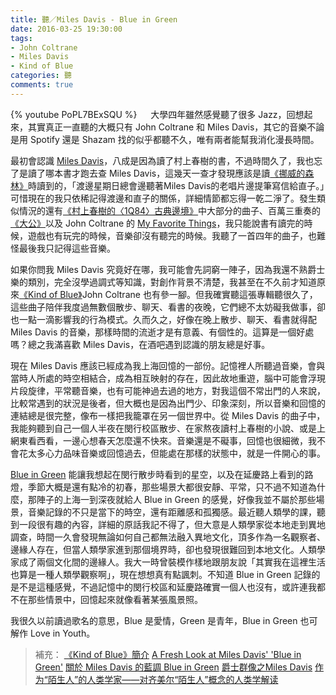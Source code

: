 ```yaml
---
title: 聽／Miles Davis - Blue in Green
date: 2016-03-25 19:30:00
tags: 
- John Coltrane
- Miles Davis
- Kind of Blue
categories: 聽
comments: true
---
```

{% youtube PoPL7BExSQU %}
　
大學四年雖然感覺聽了很多 Jazz，回想起來，其實真正一直聽的大概只有 John Coltrane 和 Miles Davis，其它的音樂不論是用 Spotify 還是 Shazam 找的似乎都聽不久，唯有兩者能幫我消化漫長時間。<!--more-->

最初會認識 [Miles Davis](https://en.wikipedia.org/wiki/Miles_Davis)，八成是因為讀了村上春樹的書，不過時間久了，我也忘了是讀了哪本書才跑去查 Miles Davis，這幾天一查才發現應該是讀[《挪威的森林》](http://s.mcknote.com/1UMKJAx)時讀到的，「渡邊星期日總會邊聽著Miles Davis的老唱片邊提筆寫信給直子。」可惜現在的我只依稀記得渡邊和直子的關係，詳細情節都忘得一乾二淨了。發生類似情況的還有[《村上春樹的〈1Q84〉古典邊境》](http://www.books.com.tw/exep/cdfile.php?item=0020134564)中大部分的曲子、百萬三重奏的[《大公》](https://www.youtube.com/watch?v=olOOsM8mioM)以及 John Coltrane 的 [My Favorite Things](https://www.youtube.com/watch?v=qWG2dsXV5HI)，我只能說書有讀完的時候，遊戲也有玩完的時候，音樂卻沒有聽完的時候。我聽了一首四年的曲子，也難怪最後我只記得這些音樂。

如果你問我 Miles Davis 究竟好在哪，我可能會先詞窮一陣子，因為我還不熟爵士樂的類別，完全沒學過調式等知識，對創作背景不清楚，我甚至在不久前才知道原來[《Kind of Blue》](https://en.wikipedia.org/wiki/Kind_of_Blue)John Coltrane 也有參一腳。但我確實聽這張專輯聽很久了，這些曲子陪伴我度過無數個散步、聊天、看書的夜晚，它們總不太妨礙我做事，卻也一點一滴影響我的行為模式。久而久之，好像在晚上散步、聊天、看書就得配 Miles Davis 的音樂，那樣時間的流逝才是有意義、有個性的。這算是一個好處嗎？總之我滿喜歡 Miles Davis，在酒吧遇到認識的朋友總是好事。

現在 Miles Davis 應該已經成為我上海回憶的一部份。記憶裡人所聽過音樂，會與當時人所處的時空相結合，成為相互映射的存在，因此故地重遊，腦中可能會浮現片段旋律，平常聽音樂，也有可能神過去過的地方，對我這個不常出門的人來說，比較常遇到的狀況是後者，但大概也是因為出門少、印象深刻，所以音樂和回憶的連結總是很完整，像布一樣把我籠罩在另一個世界中。從 Miles Davis 的曲子中，我能夠聽到自己一個人半夜在閔行校區散步、在家熬夜讀村上春樹的小說、或是上網東看西看，一邊心想春天怎麼還不快來。音樂還是不礙事，回憶也很細微，我不會花太多心力品味音樂或回憶過去，但能處在那樣的狀態中，就是一件開心的事。

[Blue in Green](https://en.wikipedia.org/wiki/Blue_in_Green) 能讓我想起在閔行散步時看到的星空，以及在延慶路上看到的路燈，季節大概是還有點冷的初春，那些場景大都很安靜、平常，只不過不知道為什麼，那陣子的上海一到深夜就給人 Blue in Green 的感覺，好像我並不屬於那些場景，音樂記錄的不只是當下的時空，還有距離感和孤獨感。最近聽人類學的課，聽到一段很有趣的內容，詳細的原話我記不得了，但大意是人類學家從本地走到異地調查，時間一久會發現無論如何自己都無法融入異地文化，頂多作為一名觀察者、邊緣人存在，但當人類學家進到那個境界時，卻也發現很難回到本地文化。人類學家成了兩個文化間的邊緣人。我大一時曾裝模作樣地跟朋友說「其實我在這裡生活也算是一種人類學觀察啊」，現在想想真有點諷刺。不知道 Blue in Green 記錄的是不是這種感覺，不過記憶中的閔行校區和延慶路確實一個人也沒有，或許連我都不在那些情景中，回憶起來就像看著某張風景照。

我很久以前讀過歌名的意思，Blue 是愛情，Green 是青年，Blue in Green 也可解作 Love in Youth。

> 補充：
> [《Kind of Blue》簡介](https://www.facebook.com/JazzMusicTaiwan/posts/1134600626553030)
> [A Fresh Look at Miles Davis' 'Blue in Green'](http://www.npr.org/templates/story/story.php?storyId=5433407)
> [關於 Miles Davis 的藍調 Blue in Green](http://enews.url.com.tw/enews/581)
> [爵士群像之Miles Davis](http://www.b111.net/novel/8/8223/4257474.html)
> [作为“陌生人”的人类学家——对齐美尔“陌生人”概念的人类学解读](http://www.qunxue.net/Article/TypeArticle.asp?ModeID=1&ID=2301)